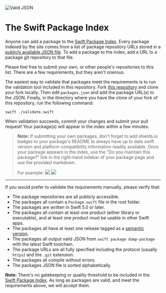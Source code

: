 ![Valid JSON](https://github.com/SwiftPackageIndex/PackageList/workflows/Valid%20JSON/badge.svg)

# The Swift Package Index

Anyone can add a package to the [Swift Package Index](https://swiftpackageindex.com). Every package indexed by the site comes from a list of package repository URLs stored in a [publicly available JSON file](https://github.com/SwiftPackageIndex/PackageList/blob/main/packages.json). To add a package to the index, add a URL to a package git repository to that file.

Please feel free to submit your own, or other people's repositories to this list. There are a few requirements, but they aren't onerous.

The easiest way to validate that packages meet the requirements is to run the validation tool included in this repository. Fork [this repository](https://github.com/SwiftPackageIndex/PackageList/) and clone your fork locally. Then edit `packages.json` and add the package URL(s) to the JSON. Finally, in the directory where you have the clone of your fork of this repository, run the following command:

```shell
swift ./validate.swift
```

When validation succeeds, commit your changes and submit your pull request! Your package(s) will appear in the index within a few minutes.

> **Note:** If submitting your own packages, don't forget to add shields.io badges to your package's README to always have up to date swift version and platform compatibility information readily available. Once your package appears in the index, use the "Do you maintain this package?" link in the right-hand sidebar of your package page and use the provided markdown.
>
> For example:
> [![](https://img.shields.io/endpoint?url=https%3A%2F%2Fswiftpackageindex.com%2Fapi%2Fpackages%2Fdaveverwer%2FLeftPad%2Fbadge%3Ftype%3Dplatforms)](https://swiftpackageindex.com/daveverwer/LeftPad) [![](https://img.shields.io/endpoint?url=https%3A%2F%2Fswiftpackageindex.com%2Fapi%2Fpackages%2Fdaveverwer%2FLeftPad%2Fbadge%3Ftype%3Dswift-versions)](https://swiftpackageindex.com/daveverwer/LeftPad)

---

If you would prefer to validate the requirements manually, please verify that:

- The package repositories are all publicly accessible.
- The packages all contain a `Package.swift` file in the root folder.
- The packages are written in Swift 5.0 or later.
- The packages all contain at least one product (either library or executable), and at least one product must be usable in other Swift apps.
- The packages all have at least one release tagged as a [semantic version](https://semver.org/).
- The packages all output valid JSON from `swift package dump-package` with the latest Swift toolchain.
- The package URLs are all fully specified including the protocol (usually `https`) and the `.git` extension.
- The packages all compile without errors.
- The packages JSON file is sorted alphabetically.

**Note:** There's no gatekeeping or quality threshold to be included in the [Swift Package Index](https://swiftpackageindex.com). As long as packages are valid, and meet the requirements above, we will accept them.
